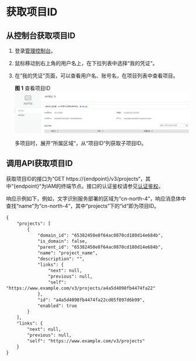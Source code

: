 # 获取项目ID<a name="ocr_03_0130"></a>

## 从控制台获取项目ID<a name="section19885123154616"></a>

1.  登录[管理控制台](https://console.huaweicloud.com/console/?locale=zh-cn)。
2.  鼠标移动到右上角的用户名上，在下拉列表中选择“我的凭证“。
3.  在“我的凭证“页面，可以查看用户名、账号名，在项目列表中查看项目。

    **图 1**  查看项目ID<a name="fig20626132135515"></a>  
    ![](figures/查看项目ID.png "查看项目ID")

    多项目时，展开“所属区域“，从“项目ID“列获取子项目ID。


## 调用API获取项目ID<a name="section152741133194610"></a>

获取项目ID的接口为“GET https://\{endpoint\}/v3/projects“，其中“\{endpoint\}“为IAM的终端节点。接口的认证鉴权请参见[认证鉴权](认证鉴权.md)。

响应示例如下，例如，文字识别服务部署的区域为“cn-north-4“，响应消息体中查找“name“为“cn-north-4“，其中“projects“下的“id“即为项目ID。

```
{ 
    "projects": [ 
        { 
            "domain_id": "65382450e8f64ac0870cd180d14e684b", 
            "is_domain": false, 
            "parent_id": "65382450e8f64ac0870cd180d14e684b", 
            "name": "project_name", 
            "description": "", 
            "links": { 
                "next": null, 
                "previous": null, 
                "self": "https://www.example.com/v3/projects/a4a5d4098fb4474fa22" 
            }, 
            "id": "a4a5d4098fb4474fa22cd05f897d6b99", 
            "enabled": true 
        } 
    ], 
    "links": { 
        "next": null, 
        "previous": null, 
        "self": "https://www.example.com/v3/projects" 
    } 
}
```

